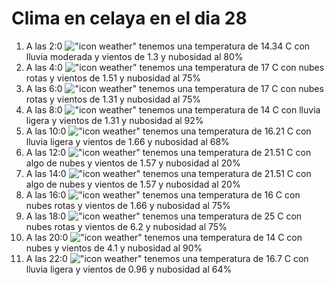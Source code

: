 # Clima en celaya en el dia 28

1. A las 2:0 !["icon weather"](http://openweathermap.org/img/w/10n.png) tenemos una temperatura de 14.34 C con lluvia moderada y  vientos de 1.3 y nubosidad al 80%
1. A las 4:0 !["icon weather"](http://openweathermap.org/img/w/04n.png) tenemos una temperatura de 17 C con nubes rotas y  vientos de 1.51 y nubosidad al 75%
1. A las 6:0 !["icon weather"](http://openweathermap.org/img/w/04n.png) tenemos una temperatura de 17 C con nubes rotas y  vientos de 1.31 y nubosidad al 75%
1. A las 8:0 !["icon weather"](http://openweathermap.org/img/w/10d.png) tenemos una temperatura de 14 C con lluvia ligera y  vientos de 1.31 y nubosidad al 92%
1. A las 10:0 !["icon weather"](http://openweathermap.org/img/w/10d.png) tenemos una temperatura de 16.21 C con lluvia ligera y  vientos de 1.66 y nubosidad al 68%
1. A las 12:0 !["icon weather"](http://openweathermap.org/img/w/02d.png) tenemos una temperatura de 21.51 C con algo de nubes y  vientos de 1.57 y nubosidad al 20%
1. A las 14:0 !["icon weather"](http://openweathermap.org/img/w/02d.png) tenemos una temperatura de 21.51 C con algo de nubes y  vientos de 1.57 y nubosidad al 20%
1. A las 16:0 !["icon weather"](http://openweathermap.org/img/w/04d.png) tenemos una temperatura de 16 C con nubes rotas y  vientos de 1.66 y nubosidad al 75%
1. A las 18:0 !["icon weather"](http://openweathermap.org/img/w/04d.png) tenemos una temperatura de 25 C con nubes rotas y  vientos de 6.2 y nubosidad al 75%
1. A las 20:0 !["icon weather"](http://openweathermap.org/img/w/04n.png) tenemos una temperatura de 14 C con nubes y  vientos de 4.1 y nubosidad al 90%
1. A las 22:0 !["icon weather"](http://openweathermap.org/img/w/10n.png) tenemos una temperatura de 16.7 C con lluvia ligera y  vientos de 0.96 y nubosidad al 64%
